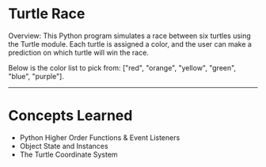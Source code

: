 # Turtle Race
Overview: This Python program simulates a race between six turtles using the Turtle module. Each turtle is assigned a color, and the user can make a prediction on which turtle will win the race.

Below is the color list to pick from: ["red", "orange", "yellow", "green", "blue", "purple"].

---
# Concepts Learned
- Python Higher Order Functions & Event Listeners
- Object State and Instances
- The Turtle Coordinate System
